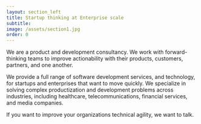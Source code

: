 ```yaml
---
layout: section_left
title: Startup thinking at Enterprise scale
subtitle: 
image: /assets/section1.jpg
order: 0
---
```

<p>We are a product and development consultancy. We work with forward-thinking teams to improve actionability with their products, customers, partners, and one another.</p>

<p>We provide a full range of software development services, and technology, for startups and enterprises that want to move quickly. We specialize in solving complex productization and development problems across industries, including healthcare, telecommunications, financial services, and media companies.</p>

<p>If you want to improve your organizations technical agility, we want to talk.</p>
